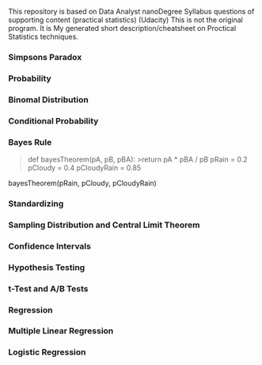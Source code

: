 This repository is based on Data Analyst nanoDegree Syllabus questions of supporting content (practical statistics) (Udacity)
This is not the original program. It is My generated short description/cheatsheet on Proctical Statistics techniques. 

### Simpsons Paradox

### Probability

### Binomal Distribution

### Conditional Probability

### Bayes Rule

>def bayesTheorem(pA, pB, pBA):
    >return pA * pBA / pB
pRain = 0.2
pCloudy = 0.4
pCloudyRain = 0.85

bayesTheorem(pRain, pCloudy, pCloudyRain)

### Standardizing

### Sampling Distribution and Central Limit Theorem

### Confidence Intervals

### Hypothesis Testing

### t-Test and A/B Tests 

### Regression

### Multiple Linear Regression

### Logistic Regression

